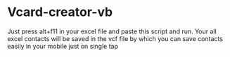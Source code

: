 # Vcard-creator-vb

Just press alt+f11 in your excel file and paste this script and run.
Your all excel contacts will be saved in the vcf file by which you can save contacts easily in your mobile just on single tap
